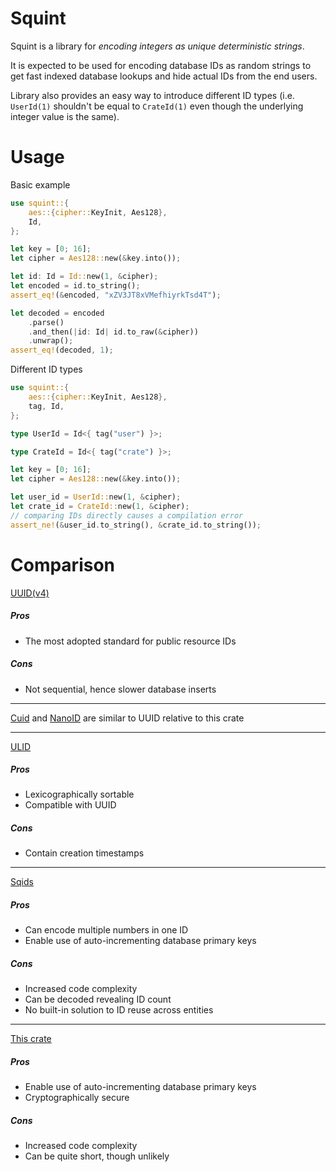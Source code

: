 # Squint

Squint is a library for _encoding integers as unique deterministic strings_.

It is expected to be used for encoding database IDs as random strings to get
fast indexed database lookups and hide actual IDs from the end users.

Library also provides an easy way to introduce different ID types
(i.e. `UserId(1)` shouldn't be equal to `CrateId(1)`
even though the underlying integer value is the same).

# Usage

Basic example

```rust
use squint::{
    aes::{cipher::KeyInit, Aes128},
    Id,
};

let key = [0; 16];
let cipher = Aes128::new(&key.into());

let id: Id = Id::new(1, &cipher);
let encoded = id.to_string();
assert_eq!(&encoded, "xZV3JT8xVMefhiyrkTsd4T");

let decoded = encoded
    .parse()
    .and_then(|id: Id| id.to_raw(&cipher))
    .unwrap();
assert_eq!(decoded, 1);
```

Different ID types

```rust
use squint::{
    aes::{cipher::KeyInit, Aes128},
    tag, Id,
};

type UserId = Id<{ tag("user") }>;

type CrateId = Id<{ tag("crate") }>;

let key = [0; 16];
let cipher = Aes128::new(&key.into());

let user_id = UserId::new(1, &cipher);
let crate_id = CrateId::new(1, &cipher);
// comparing IDs directly causes a compilation error
assert_ne!(&user_id.to_string(), &crate_id.to_string());
```

# Comparison

[UUID(v4)](https://crates.io/crates/uuid)

##### Pros

-   The most adopted standard for public resource IDs

##### Cons

-   Not sequential, hence slower database inserts

---

[Cuid](https://crates.io/crates/cuid) and
[NanoID](https://crates.io/crates/nanoid)
are similar to UUID relative to this crate

---

[ULID](https://crates.io/crates/ulid)

##### Pros

-   Lexicographically sortable
-   Compatible with UUID

##### Cons

-   Contain creation timestamps

---

[Sqids](https://crates.io/crates/sqids)

##### Pros

-   Can encode multiple numbers in one ID
-   Enable use of auto-incrementing database primary keys

##### Cons

-   Increased code complexity
-   Can be decoded revealing ID count
-   No built-in solution to ID reuse across entities

---

[This crate](https://crates.io/crates/squint)

##### Pros

-   Enable use of auto-incrementing database primary keys
-   Cryptographically secure

##### Cons

-   Increased code complexity
-   Can be quite short, though unlikely
